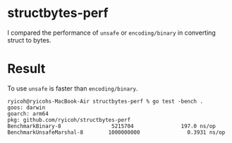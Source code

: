 # structbytes-perf

I compared the performance of `unsafe` or `encoding/binary` in converting struct to bytes.

# Result

To use `unsafe` is faster than `encoding/binary`.

```
ryicoh@ryicohs-MacBook-Air structbytes-perf % go test -bench .
goos: darwin
goarch: arm64
pkg: github.com/ryicoh/structbytes-perf
BenchmarkBinary-8                5215704               197.0 ns/op
BenchmarkUnsafeMarshal-8        1000000000               0.3931 ns/op
```
